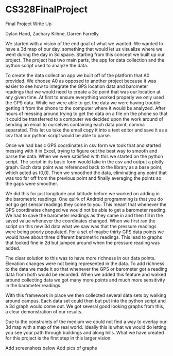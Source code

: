# CS328FinalProject

Final Project Write Up


Dylan Hand, Zachary Kiihne, Darren Farrelly


We started with a vision of the end goal of what we wanted. We wanted to have a 3d map of our day, something that would let us visualize where we went during the day in 3d space. Starting from this concept we built up our project. The project has two main parts, the app for data collection and the python script used to analyze the data. 


To create the data collection app we built off of the platform that A0 provided. We choose A0 as opposed to another project because it was easier to see how to integrate the GPS location data and barometer readings that we would need to create a 3d point that was our location at any given time. At first to ensure everything worked properly we only used the GPS data. While we were able to get the data we were having trouble getting it from the phone to the computer where it would be analyzed. After hours of messing around trying to get the data on a file on the phone so that it could be transferred to a computer we decided upon the work around of sending an email to ourselves containing each data point, comma separated. This let us take the email copy it into a text editor and save it as a csv that our python script would be able to parse. 


Once we had basic GPS coordinates in csv form we took that and started messing with it in Excel, trying to figure out the best way to smooth and parse the data. When we were satisfied with this we started on the python script. The script in its basic form would take in the csv and output a plotly graph. Each data point was referenced back to the library as a base point, which acted as (0,0). Then we smoothed the data, eliminating any point that was too far off from the previous point and finally averaging the points so the gaps were smoother. 
        
We did this for just longitude and latitude before we worked on adding in the barometric readings. One quirk of Android programming is that you do not go get sensor readings they come to you. This meant that whenever the GPS coordinates changed we would not be able to get a barometer reading. We had to save the barometer readings as they came in and then fill in the saved value whenever the coordinates changed. When we first ran the script on this new 3d data what we saw was that the pressure readings were being poorly populated. For a set of maybe thirty GPS data points we would have about three different barometric readings. This lead to graphs that looked fine in 2d but jumped around when the pressure reading was added. 


The clear solution to this was to have more richness in our data points. Elevation changes were not being represented in the data. To add richness to the data we made it so that whenever the GPS or barometer got a reading data from both would be recorded. When we added this feature and walked around collecting data we got many more points and much more sensitivity in the barometer readings. 


With this framework in place we then collected several data sets by walking around campus. Each data set could then but put into the python script and a 3d graph would come out. We got several good looking graphs from this, a clear demonstration of our results. 


Due to the constraints of the medium we could not find a way to overlay our 3d map with a map of the real world. Ideally this is what we would do letting you see your path through buildings and along hills. What we have created for this project is the first step in this larger vision.


Add screenshots below 
Add pics of graphs
